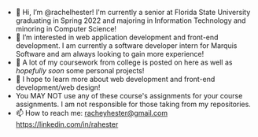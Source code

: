 - 👋 Hi, I’m @rachelhester! I'm currently a senior at Florida State University graduating in Spring 2022 and majoring in Information Technology and minoring in Computer Science! 
- 👀 I’m interested in web application development and front-end development. I am currently a software developer intern for Marquis Software and am always looking to gain more experience!
- 🌱 A lot of my coursework from college is posted on here as well as *hopefully soon* some personal projects!  
- 💞️ I hope to learn more about web development and front-end development/web design! 
- You MAY NOT use any of these course's assignments for your course assignments. I am not responsible for those taking from my repositories. 
- 📫 How to reach me: 
racheyhester@gmail.com
https://linkedin.com/in/rahester

<!---
rachelhester/rachelhester is a ✨ special ✨ repository because its `README.md` (this file) appears on your GitHub profile.
You can click the Preview link to take a look at your changes.
--->
